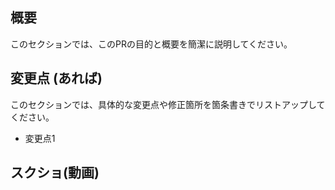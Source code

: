 ## 概要

このセクションでは、このPRの目的と概要を簡潔に説明してください。

## 変更点 (あれば)

このセクションでは、具体的な変更点や修正箇所を箇条書きでリストアップしてください。

- 変更点1

## スクショ(動画)

